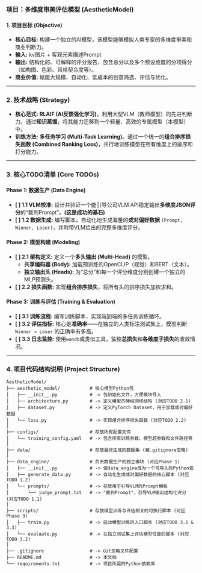 

### **项目：多维度审美评估模型 (AestheticModel)**

#### **1. 项目目标 (Objective)**

*   **核心目标:** 构建一个独立的AI模型，该模型能够模拟人类专家的多维度审美和商业判断力。
*   **输入:** kv图片 + 客观元素描述Prompt
*   **输出:** 结构化的、可解释的评分报告，包含总分以及多个预设维度的分项得分（如构图、色彩、风格契合度等）。
*   **商业价值:** 赋能大规模、自动化、低成本的创意筛选、评估与优化。

---

### **2. 技术战略 (Strategy)**

*   **核心范式:** **RLAIF (AI反馈强化学习)**。利用大型VLM（教师模型）的先进判断力，通过**知识蒸馏**，将其能力迁移到一个轻量、高效的专属模型（本模型）中。
*   **训练方法:** **多任务学习 (Multi-Task Learning)**。通过一个统一的**组合排序损失函数 (Combined Ranking Loss)**，并行地训练模型在所有维度上的排序和打分能力。

---

### **3. 核心TODO清单 (Core TODOs)**

#### **Phase 1: 数据生产 (Data Engine)**

*   **[ ] 1.1 VLM校准:** 设计并验证一个能引导公司VLM API稳定输出**多维度JSON评分**的“裁判Prompt”。**(这是成功的基石)**
*   **[ ] 1.2 数据生成:** 编写脚本，自动化地生成海量的**成对偏好数据** `(Prompt, Winner, Loser)`，并附带VLM给出的完整多维度评分。

#### **Phase 2: 模型构建 (Modeling)**

*   **[ ] 2.1 架构定义:** 定义一个**多头输出 (Multi-Head)** 的模型。
    *   **共享编码器 (Body):** 加载预训练的OpenCLIP（视觉）和BERT（文本）。
    *   **独立输出头 (Heads):** 为“总分”和每一个评分维度分别创建一个独立的MLP预测头。
*   **[ ] 2.2 损失函数:** 实现**组合排序损失**，将所有头的排序损失加权求和。

#### **Phase 3: 训练与评估 (Training & Evaluation)**

*   **[ ] 3.1 训练流程:** 编写训练脚本，实现端到端的多任务训练循环。
*   **[ ] 3.2 评估指标:** 核心是**准确率**——在独立的人类标注测试集上，模型判断 `Winner > Loser` 的正确率有多高。
*   **[ ] 3.3 日志监控:** 使用`wandb`或类似工具，监控**总损失**和**各维度子损失**的收敛情况。

---

### **4. 项目代码结构说明 (Project Structure)**

```
AestheticModel/
├── aesthetic_model/           # 核心模型Python包
│   ├── __init__.py            # -> 包初始化文件，方便模块导入
│   ├── architecture.py        # -> 定义模型的神经网络结构 (对应TODO 2.1)
│   ├── dataset.py             # -> 定义PyTorch Dataset，用于加载成对偏好数据
│   └── loss.py                # -> 实现组合排序损失函数 (对应TODO 2.2)
│
├── configs/                   # 存放所有配置文件
│   └── training_config.yaml   # -> 包含所有训练参数、模型超参数和文件路径等
│
├── data/                      # 存放最终生成的数据集 (被.gitignore忽略)
│
├── data_engine/               # 负责数据生产的独立模块 (对应Phase 1)
│   ├── __init__.py            # -> 使data_engine成为一个可导入的Python包
│   ├── generate_data.py       # -> 自动化生成成对偏好数据的核心脚本 (对应TODO 1.2)
│   └── prompts/               # -> 存放用于引导VLM的Prompt模板
│       └── judge_prompt.txt   # -> "裁判Prompt"，引导VLM输出结构化评分 (对应TODO 1.1)
│
├── scripts/                   # 存放模型训练与评估相关的可执行脚本 (对应Phase 3)
│   ├── train.py               # -> 启动模型训练的入口脚本 (对应TODO 3.1 & 3.3)
│   └── evaluate.py            # -> 在独立测试集上评估模型性能的脚本 (对应TODO 3.2)
│
├── .gitignore                 # -> Git忽略文件配置
├── README.md                  # -> 本文档
└── requirements.txt           # -> 项目所需的Python依赖库
```